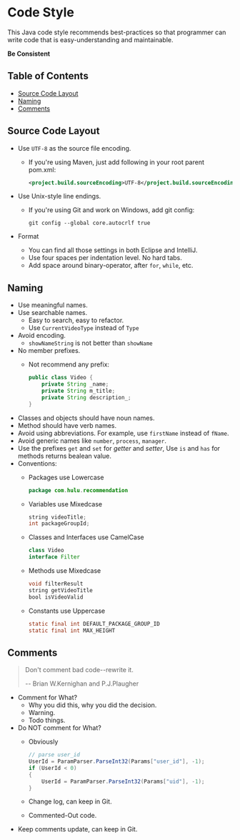 # Code Style

This Java code style recommends best-practices so that programmer can write code that is easy-understanding and maintainable.

**Be Consistent**

## Table of Contents

* [Source Code Layout](#source-code-layout)
* [Naming](#naming)
* [Comments](comments)

## Source Code Layout

* Use `UTF-8` as the source file encoding.
    * If you're using Maven, just add following in your root parent pom.xml:
    
		```xml
		<project.build.sourceEncoding>UTF-8</project.build.sourceEncoding>
		```

* Use Unix-style line endings.
    * If you're using Git and work on Windows, add git config:
    
	    ```
	    git config --global core.autocrlf true
		```

* Format
	* You can find all those settings in both Eclipse and IntelliJ.
	* Use four spaces per indentation level. No hard tabs.
	* Add space around binary-operator, after `for`, `while`, etc.

## Naming

* Use meaningful names.
* Use searchable names.
	* Easy to search, easy to refactor.
	* Use `CurrentVideoType` instead of `Type`
* Avoid encoding.
	* `showNameString` is not better than `showName`
* No member prefixes.
	* Not recommend any prefix:
	
		```Java
		public class Video {
			private String _name;
			private String m_title;
			private String description_;
		}
		```
* Classes and objects should have noun names.
* Method should have verb names.
* Avoid using abbreviations. For example, use `firstName` instead of `fName`.
* Avoid generic names like `number`, `process`, `manager`.
* Use the prefixes `get` and `set` for *getter* and *setter*, Use `is` and `has` for methods returns bealean value.
* Conventions:
	* Packages use Lowercase
	
		```Java
		package com.hulu.recommendation
		```
	* Variables use Mixedcase
	
		```Java
		string videoTitle;
		int packageGroupId;
		```
	* Classes and Interfaces use CamelCase
	
		```Java
		class Video
		interface Filter
		```
	* Methods use Mixedcase
	
		```Java
		void filterResult
		string getVideoTitle
		bool isVideoValid
		```
	* Constants use Uppercase
	
		```Java
		static final int DEFAULT_PACKAGE_GROUP_ID
		static final int MAX_HEIGHT
		```

## Comments

> Don't comment bad code--rewrite it.
> 
> -- Brian W.Kernighan and P.J.Plaugher

* Comment for What?
	* Why you did this, why you did the decision.
	* Warning.
	* Todo things.
* Do NOT comment for What?
	* Obviously
	
		```C#
		// parse user_id
	    UserId = ParamParser.ParseInt32(Params["user_id"], -1);
	    if (UserId < 0)
	    {
	        UserId = ParamParser.ParseInt32(Params["uid"], -1);  
	    }
		```
	
	* Change log, can keep in Git.
	* Commented-Out code.
* Keep comments update, can keep in Git.
